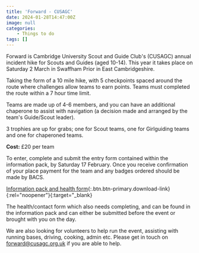 ```yaml
---
title: 'Forward - CUSAGC'
date: 2024-01-28T14:47:00Z
image: null
categories:
    - Things to do
tags: []
---
```

Forward is Cambridge University Scout and Guide Club's (CUSAGC) annual incident hike for Scouts and Guides (aged 10-14).  This year it takes place on Saturday 2 March in Swaffham Prior in East Cambridgeshire.  

Taking the form of a 10 mile hike, with 5 checkpoints spaced around the route where challenges allow teams to earn points. Teams must completed the route within a 7 hour time limit.

Teams are made up of 4-6 members, and you can have an additional chaperone to assist with navigation (a decision made and arranged by the team's Guide/Scout leader).

3 trophies are up for grabs; one for Scout teams, one for Girlguiding teams and one for chaperoned teams.

**Cost:** £20 per team

To enter, complete and submit the entry form contained within the information pack, by Saturday 17 February.  Once you receive confirmation of your place payment for the team and any badges ordered should be made by BACS.

[Information pack and health form](/assets/images/2024/01/cusagc-forward.webp){:.btn.btn-primary.download-link}{:rel="noopener"}{:target="_blank}

The health/contact form which also needs completing, and can be found in the information pack and can either be submitted before the event or brought with you on the day.

We are also looking for volunteers to help run the event, assisting with running bases, driving, cooking, admin etc.  Please get in touch on <forward@cusagc.org.uk> if you are able to help.

